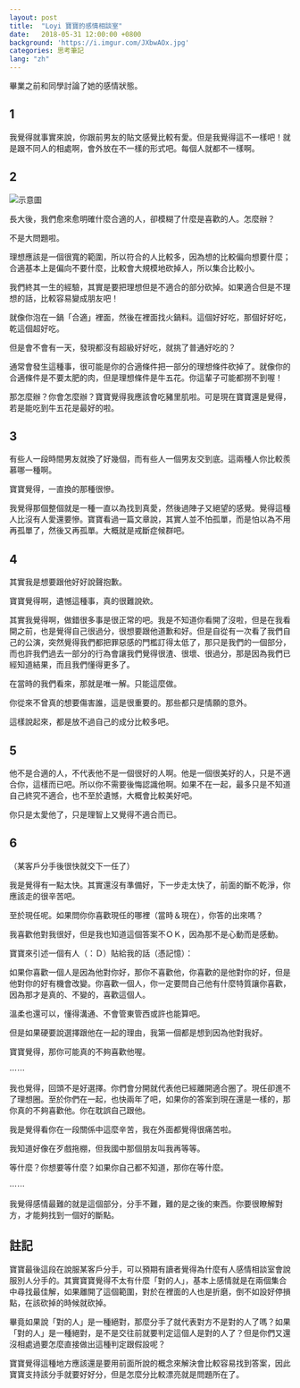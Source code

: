 ```yaml
---
layout: post
title:  "Loyi 寶寶的感情相談室"
date:   2018-05-31 12:00:00 +0800
background: 'https://i.imgur.com/JXbwAOx.jpg'
categories: 思考筆記
lang: "zh"
---
```


畢業之前和同學討論了她的感情狀態。

## 1

我覺得就事實來說，你跟前男友的貼文感覺比較有愛。但是我覺得這不一樣吧！就是跟不同人的相處啊，會外放在不一樣的形式吧。每個人就都不一樣啊。

## 2

![示意圖](https://i.imgur.com/rx4jEIH.png)

長大後，我們愈來愈明確什麼合適的人，卻模糊了什麼是喜歡的人。怎麼辦？

不是大問題啦。

理想應該是一個很寬的範圍，所以符合的人比較多，因為想的比較偏向想要什麼；合適基本上是偏向不要什麼，比較會大規模地砍掉人，所以集合比較小。

我們終其一生的經驗，其實是要把理想但是不適合的部分砍掉。如果適合但是不理想的話，比較容易變成朋友吧！

就像你泡在一鍋「合適」裡面，然後在裡面找火鍋料。這個好好吃，那個好好吃，乾這個超好吃。

但是會不會有一天，發現都沒有超級好好吃，就挑了普通好吃的？

通常會發生這種事，很可能是你的合適條件把一部分的理想條件砍掉了。就像你的合適條件是不要太肥的肉，但是理想條件是牛五花。你這輩子可能都撈不到喔！

那怎麼辦？你會怎麼辦？寶寶覺得我應該會吃豬里肌啦。可是現在寶寶還是覺得，若是能吃到牛五花是最好的啦。

## 3

有些人一段時間男友就換了好幾個，而有些人一個男友交到底。這兩種人你比較羨慕哪一種啊。

寶寶覺得，一直換的那種很慘。

我覺得那個整個就是一種一直以為找到真愛，然後過陣子又絕望的感覺。覺得這種人比沒有人愛還要慘。寶寶看過一篇文章說，其實人並不怕孤單，而是怕以為不用再孤單了，然後又再孤單。大概就是戒斷症候群吧。

## 4

其實我是想要跟他好好說聲抱歉。

寶寶覺得啊，遺憾這種事，真的很難說欸。

其實我覺得啊，做錯很多事是很正常的吧。我是不知道你看開了沒啦，但是在我看開之前，也是覺得自己很過分，很想要跟他道歉和好。但是自從有一次看了我們自己的公演，突然覺得我們都把罪惡感的門檻訂得太低了，那只是我們的一個部分，而也許我們過去一部分的行為會讓我們覺得很渣、很壞、很過分，那是因為我們已經知道結果，而且我們懂得更多了。

在當時的我們看來，那就是唯一解。只能這麼做。

你從來不曾真的想要傷害誰，這是很重要的。那些都只是情願的意外。

這樣說起來，都是放不過自己的成分比較多吧。

## 5

他不是合適的人，不代表他不是一個很好的人啊。他是一個很美好的人，只是不適合你，這樣而已吧。所以你不需要後悔認識他啊。如果不在一起，最多只是不知道自己終究不適合，也不至於遺憾，大概會比較美好吧。

你只是太愛他了，只是理智上又覺得不適合而已。

## 6

（某客戶分手後很快就交下一任了）

我是覺得有一點太快。其實還沒有準備好，下一步走太快了，前面的斷不乾淨，你應該走的很辛苦吧。

至於現任呢。如果問你你喜歡現任的哪裡（當時＆現在），你答的出來嗎？

我喜歡他對我很好，但是我也知道這個答案不ＯＫ，因為那不是心動而是感動。

寶寶來引述一個有人（：Ｄ）貼給我的話（憑記憶）：

如果你喜歡一個人是因為他對你好，那你不喜歡他，你喜歡的是他對你的好，但是他對你的好有機會改變。你喜歡一個人，你一定要問自己他有什麼特質讓你喜歡，因為那才是真的、不變的，喜歡這個人。

溫柔也還可以，懂得溝通、不會管東管西或許也能算吧。

但是如果硬要說選擇跟他在一起的理由，我第一個都是想到因為他對我好。

寶寶覺得，那你可能真的不夠喜歡他喔。

⋯⋯

我也覺得，回頭不是好選擇。你們會分開就代表他已經離開適合圈了。現任卻進不了理想圈。至於你們在一起，也快兩年了吧，如果你的答案到現在還是一樣的，那你真的不夠喜歡他。你在耽誤自己跟他。

我是覺得看你在一段關係中這麼辛苦，我在外面都覺得很痛苦啦。

我知道好像在歹戲拖棚，但我國中那個朋友叫我再等等。

等什麼？你想要等什麼？如果你自己都不知道，那你在等什麼。

⋯⋯

我覺得感情最難的就是這個部分，分手不難，難的是之後的東西。你要很瞭解對方，才能夠找到一個好的斷點。

## 註記

寶寶最後這段在說服某客戶分手，可以預期有讀者覺得為什麼有人感情相談室會說服別人分手的。其實寶寶覺得不太有什麼「對的人」，基本上感情就是在兩個集合中尋找最佳解，如果離開了這個範圍，對於在裡面的人也是折磨，倒不如設好停損點，在該砍掉的時候就砍掉。

畢竟如果說「對的人」是一種絕對，那麼分手了就代表對方不是對的人了嗎？如果「對的人」是一種絕對，是不是交往前就要判定這個人是對的人了？但是你們又還沒相處過要怎麼直接做出這種判定跟假設呢？

寶寶覺得這種地方應該還是要用前面所說的概念來解決會比較容易找到答案，因此寶寶支持該分手就要好好分，但是怎麼分比較漂亮就是問題所在了。
